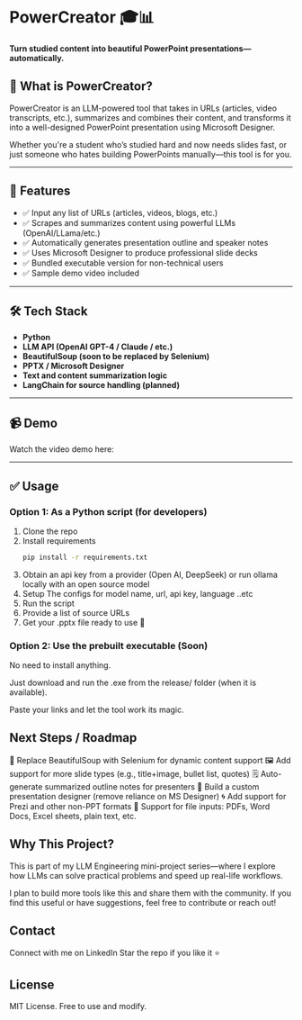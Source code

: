 # PowerCreator 🎓📊

**Turn studied content into beautiful PowerPoint presentations—automatically.**

## 🚀 What is PowerCreator?

PowerCreator is an LLM-powered tool that takes in URLs (articles, video transcripts, etc.), summarizes and combines their content, and transforms it into a well-designed PowerPoint presentation using Microsoft Designer.

Whether you're a student who’s studied hard and now needs slides fast, or just someone who hates building PowerPoints manually—this tool is for you.

---

## 🔧 Features

- ✅ Input any list of URLs (articles, videos, blogs, etc.)
- ✅ Scrapes and summarizes content using powerful LLMs (OpenAI/LLama/etc.)
- ✅ Automatically generates presentation outline and speaker notes
- ✅ Uses Microsoft Designer to produce professional slide decks
- ✅ Bundled executable version for non-technical users
- ✅ Sample demo video included

---

## 🛠 Tech Stack

- **Python**
- **LLM API (OpenAI GPT-4 / Claude / etc.)**
- **BeautifulSoup (soon to be replaced by Selenium)**
- **PPTX / Microsoft Designer**
- **Text and content summarization logic**
- **LangChain for source handling (planned)**

---

## 📹 Demo

Watch the video demo here: 

---

## ✅ Usage

### Option 1: As a Python script (for developers)
1. Clone the repo
2. Install requirements  
   ```bash
   pip install -r requirements.txt


3. Obtain an api key from a provider (Open AI, DeepSeek) or run ollama locally with an open source model
4. Setup The configs for model name, url, api key, language ..etc
5. Run the script
6. Provide a list of source URLs
7. Get your .pptx file ready to use 🎉

### Option 2: Use the prebuilt executable (Soon)
No need to install anything.

Just download and run the .exe from the release/ folder (when it is available).

Paste your links and let the tool work its magic.

## Next Steps / Roadmap
🔁 Replace BeautifulSoup with Selenium for dynamic content support
🖼 Add support for more slide types (e.g., title+image, bullet list, quotes)
🗒 Auto-generate summarized outline notes for presenters
🎨 Build a custom presentation designer (remove reliance on MS Designer)
🌀 Add support for Prezi and other non-PPT formats
📂 Support for file inputs: PDFs, Word Docs, Excel sheets, plain text, etc.

## Why This Project?
This is part of my LLM Engineering mini-project series—where I explore how LLMs can solve practical problems and speed up real-life workflows.

I plan to build more tools like this and share them with the community. If you find this useful or have suggestions, feel free to contribute or reach out!

## Contact
Connect with me on LinkedIn
Star the repo if you like it ⭐

## License
MIT License. Free to use and modify.
